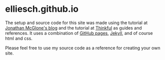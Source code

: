 # elliesch.github.io

The setup and source code for this site was made using the tutorial at [Jonathan McGlone's blog](http://jmcglone.com/guides/github-pages/) and the tutorial at [Thinkful](https://www.thinkful.com/learn/a-guide-to-using-github-pages/) as guides and references.
It uses a combination of [GitHub pages](https://pages.github.com/), [Jekyll](http://jekyllrb.com/), and of course html and css.

Please feel free to use my source code as a reference for creating your own site.
